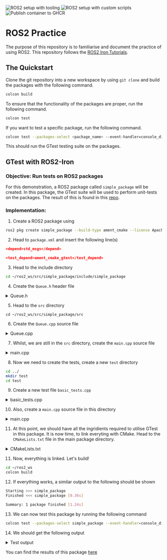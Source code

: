 ![ROS2 setup with tooling](https://github.com/Arief-AK/ROS2_Practice/actions/workflows/setup_ros_with_tooling.yml/badge.svg) ![ROS2 setup with custom scripts](https://github.com/Arief-AK/ROS2_Practice/actions/workflows/setup_ros_bare_metal.yml/badge.svg) ![Publish container to GHCR](https://github.com/Arief-AK/ROS2_Practice/actions/workflows/publish_docker_package.yml/badge.svg)

# ROS2 Practice
The purpose of this repository is to familiarise and document the practice of using ROS2. This repository follows the [ROS2 Iron Tutorials](https://docs.ros.org/en/iron/Tutorials.html).

## The Quickstart
Clone the git repository into a new workspace by using `git clone` and build the packages with the following command.
```bash
colcon build
```

To ensure that the functionality of the packages are proper, run the following command.
```bash
colcon test
```
If you want to test a specific package, run the following command.
```bash
colcon test --packages-select <package_name> --event-handler=console_direct+
```
This should run the GTest testing suite on the packages.

## GTest with ROS2-Iron
### Objective: Run tests on ROS2 packages

For this demonstration, a ROS2 package called `simple_package` will be created. In this package, the GTest suite will be used to perform unit-tests on the packages. The result of this is found in this [repo](https://github.com/Arief-AK/ROS2_Practice/tree/main).

### Implementation:
1. Create a ROS2 package using
```bash
ros2 pkg create simple_package --build-type ament_cmake --license Apache-2.0
```
2. Head to `package.xml` and insert the following line(s)
```cmake
<depend>std_msgs</depend>

<test_depend>ament_cmake_gtest</test_depend>
```
3. Head to the include directory
```bash
cd ~/ros2_ws/src/simple_package/include/simple_package
```
4. Create the `Queue.h` header file
<details>
    <summary>
    Queue.h
    </summary>

```cpp
#pragma once

#include <iostream>
#include <stdexcept>
#include <gtest/gtest.h>

namespace CustomDataTypes
{
    typedef struct LinkedListNode
    {
        int value;
        struct LinkedListNode *next;
        struct LinkedListNode *prev;

    } LinkedListNode;

    class Queue
    {
    public:

        Queue();
        ~Queue();

        void push_back(int value);
        void push_front(int value);
        void clear();
        
        int pop_back();
        int pop_front();
        LinkedListNode *find_value(int value);
        int size();
        
    private:
        int count;
        LinkedListNode *head;
        LinkedListNode *tail;
    };
}
```
</details>

5. Head to the `src` directory
```
cd ~/ros2_ws/src/simple_package/src
```
6. Create the `Queue.cpp` source file
<details>
    <summary>
    Queue.cpp
    </summary>
    
```cpp
#include "../include/simple_package/Queue.hpp"

using namespace CustomDataTypes;

CustomDataTypes::Queue::Queue()
{
    head = nullptr;
    tail = nullptr;
    count = 0;
}

CustomDataTypes::Queue::~Queue()
{
    delete head;
    delete tail;
}

void CustomDataTypes::Queue::push_back(int value)
{
    LinkedListNode *new_node = new LinkedListNode;
    new_node->value = value;
    new_node->prev = tail;
    new_node->next = nullptr;

    // If queue is empty - new_node becomes head and tail
    if(head == nullptr){
        head = new_node;
    }
    else{
        // Set previous tail to have new_node as next node
        tail->next = new_node;
    }
    
    // Housekeeping
    tail = new_node;
    count++;
}

void CustomDataTypes::Queue::push_front(int value)
{
    LinkedListNode *new_node = new LinkedListNode;
    new_node->value = value;
    new_node->prev = nullptr;
    new_node->next = head;

    // If queue is empty - new_node becomes head and tail
    if(tail == nullptr){
        tail = new_node;
    }
    else{
        // Set previous pointer to current head to become new_node
        head->prev = new_node;
    }
    
    // Housekeeping
    head = new_node;
    count++;
}

void CustomDataTypes::Queue::clear()
{
    // Initialise empty flag
    auto empty = false;

    // If queue is not empty
    while (!empty)
    {
        // Clear the queue
        if(head != nullptr){
            // Pop every element from the front
            auto return_value = pop_front();
        }else{
            empty = true;
        }
    }
}

int CustomDataTypes::Queue::pop_back()
{
    // Get the tail
    auto old_tail = tail;
    auto value = old_tail->value;

    // Set the tail of queue to be the previous node of old tail
    tail = old_tail->prev;
    
    // If queue is not empty - ensure that the next pointer of the current tail is null
    if(tail != nullptr){
        tail->next = nullptr;
    }
    // Else, set both head and tail to null
    else{
        head = nullptr;
    }

    // Housekeeping
    delete old_tail;
    count--;

    // Return
    return value;
}

int CustomDataTypes::Queue::pop_front()
{
    // Get the head
    auto old_head = head;
    auto value = old_head->value;

    // Set the head of queue to be the next node of old head
    head = old_head->next;
    
    // If queue is not empty - ensure that the previous pointer of the current head is null
    if(head != nullptr){
        head->prev = nullptr;
    }
    // Else, set both head and tail to null
    else{
        tail = nullptr;
    }
    
    // Housekeeping
    delete old_head;
    count--;

    // Return
    return value;
}

LinkedListNode *CustomDataTypes::Queue::find_value(int value)
{
    auto found = false;
    auto current_node = head;

    if(current_node == nullptr){
        throw std::runtime_error("Queue is empty");
    }

    // Sequentially check each node
    while (!found){   
        // Compare value
        if(current_node->value == value){
            found = true;
        }else{
            if(current_node->next != nullptr)
            {
                // If not, then move on to the next node
                auto next_node = current_node->next;
                current_node = next_node;
            }else{
                throw std::runtime_error("Value does not exist in Queue");
            }
        }
    }

    // If correct, then return address of the node
    return current_node;
}

int CustomDataTypes::Queue::size()
{
    return count;
}
```
</details>

7. Whilst, we are still in the `src` directory, create the `main.cpp` source file
<details>
    <summary>
    main.cpp
    </summary>
    
```cpp
#include "../include/simple_package/Queue.hpp"

#include <iostream>
#include <gtest/gtest.h>

// Main function - can use terminal arguments as well
int main(){
    std::cout << "Hello, from simple package!\n";
    return 0;
}
```
</details>

8. Now we need to create the tests, create a new `test` directory
```bash
cd ../
mkdir test
cd test
```

9. Create a new test file `basic_tests.cpp`
<details>
    <summary>
    basic_tests.cpp
    </summary>

```cpp
#include <iostream>

#include "../include/simple_package/Queue.hpp"
using namespace CustomDataTypes;

// Queue - Zero Input
TEST(QueueTest, HandlesZeroInput)
{
    // GIVEN: Queue class is called
    auto new_queue = Queue();

    // WHEN: Startup
    // THEN: Result is an empty queue
    EXPECT_EQ(new_queue.size(), 0);
}

// Queue - Multiple Input
TEST(QueueTest, Appending)
{
    // GIVEN: Queue class is called
    auto new_queue = Queue();

    // WHEN: Startup
    // THEN: Appends values to the queue
    new_queue.push_back(10);
    new_queue.push_back(100);
    EXPECT_EQ(new_queue.size(), 2);
}

// Queue - Multiple Removal
TEST(QueueTest, Removing)
{
    // GIVEN: Queue class is called
    auto new_queue = Queue();

    // WHEN: Startup
    // THEN: Appends values to the queue - size should be 2
    new_queue.push_back(1);
    new_queue.push_back(2);
    EXPECT_EQ(new_queue.size(), 2);

    // WHEN: Startup
    // THEN: Removes the values from the queue
    auto popped_value = new_queue.pop_back();
    EXPECT_EQ(popped_value, 2);
    popped_value = new_queue.pop_back();
    EXPECT_EQ(popped_value, 1);
}

// Queue - Find value in queue
TEST(QueueTest, FindValue)
{
    // GIVEN: Queue class is filled with 3 elements
    auto new_queue = Queue();
    new_queue.push_back(1);
    new_queue.push_back(2);
    new_queue.push_back(3);

    // WHEN: Startup
    // THEN: Finds the element in the middle (position 1)
    auto found_node = new_queue.find_value(2);
    EXPECT_EQ(found_node->value, 2);

    // WHEN: Startup
    // THEN: Attempts to find non-existing element in queue
    EXPECT_THROW(new_queue.find_value(4), std::runtime_error );
}

// Queue - Clear the queue
TEST(QueueTest, ClearQueue)
{
    // GIVEN: Queue class is filled with 3 elements
    auto new_queue = Queue();
    new_queue.push_back(1);
    new_queue.push_back(2);
    new_queue.push_back(3);

    // WHEN: Startup
    // THEN: Attempts to clear the queue
    new_queue.clear();
    EXPECT_EQ(new_queue.size(), 0);
}
```    
</details>

10. Also, create a `main.cpp` source file in this directory
<details>
    <summary>
    main.cpp
    </summary>

```cpp
#include <gtest/gtest.h>

int main(int argc, char ** argv)
{
  ::testing::InitGoogleTest(&argc, argv);
  return RUN_ALL_TESTS();
}
```    
</details>

11. At this point, we should have all the ingridients required to utilise GTest in this package. It is now time, to link everyting with CMake. Head to the `CMakeLists.txt` file in the main package directory.
<details>
    <summary>
    CMakeLists.txt
    </summary>

```cmake
cmake_minimum_required(VERSION 3.8)
project(simple_package)

if(CMAKE_COMPILER_IS_GNUCXX OR CMAKE_CXX_COMPILER_ID MATCHES "Clang")
  add_compile_options(-Wall -Wextra -Wpedantic)
endif()

# Find dependencies
find_package(ament_cmake REQUIRED)
find_package(std_msgs REQUIRED)

# Include directories of the headers
include_directories(include/${PROJECT_NAME})

# Add librarie(s)
set(HEADER_FILES include/${PROJECT_NAME}/Queue.hpp)
add_library(dat_struct_lib src/Queue.cpp ${HEADER_FILES})
# ament_target_dependencies(dat_struct_lib ...) - If there are ament dependencies, put them here...

# Testing configurations
if(BUILD_TESTING)
  # Get GTest dependency
  find_package(ament_cmake_gtest REQUIRED)

  # Set the tests files
  set(TEST_FILES
    test/main.cpp
    test/basic_tests.cpp
    # Any other tests...
  )

  # Add GTest executable
  ament_add_gtest(${PROJECT_NAME}_test ${TEST_FILES})
  target_include_directories(${PROJECT_NAME}_test PUBLIC
    $<BUILD_INTERFACE:${CMAKE_CURRENT_SOURCE_DIR}/include>
    $<INSTALL_INTERFACE:include>
  )
  ament_target_dependencies(${PROJECT_NAME}_test std_msgs)
  
  # Link the local library
  target_link_libraries(${PROJECT_NAME}_test dat_struct_lib)

  # Install GTest targets
  install(TARGETS
    ${PROJECT_NAME}_test
    DESTINATION lib/${PROJECT_NAME})
endif()

# Add main executable and link local library(s)
add_executable(main src/main.cpp)
target_link_libraries(main dat_struct_lib)

# Install executable targets
install(TARGETS
  main
  DESTINATION lib/${PROJECT_NAME})

ament_package()

```
</details>

11. Now, everything is linked. Let's build!
```bash
cd ~/ros2_ws
colcon build
```

12. If everything works, a similar output to the following should be shown
```bash
Starting >>> simple_package
Finished <<< simple_package [0.36s]                  

Summary: 1 package finished [1.24s]
```

13. We can now test this package by running the following command
```bash
colcon test --packages-select simple_package --event-handler=console_direct+
```

14. We should get the following output
<details>
    <summary>
    Test output
    </summary>

```bash
Starting >>> simple_package
UpdateCTestConfiguration  from :/home/arief/ros2_ws/build/simple_package/CTestConfiguration.ini
Parse Config file:/home/arief/ros2_ws/build/simple_package/CTestConfiguration.ini
   Site: ARIEF-ROG-G531
   Build name: (empty)
 Add coverage exclude regular expressions.
Create new tag: 20240321-1330 - Experimental
UpdateCTestConfiguration  from :/home/arief/ros2_ws/build/simple_package/CTestConfiguration.ini
Parse Config file:/home/arief/ros2_ws/build/simple_package/CTestConfiguration.ini
Test project /home/arief/ros2_ws/build/simple_package
Constructing a list of tests
Done constructing a list of tests
Updating test list for fixtures
Added 0 tests to meet fixture requirements
Checking test dependency graph...
Checking test dependency graph end
test 1
    Start 1: simple_package_test

1: Test command: /usr/bin/python3.10 "-u" "/opt/ros/iron/share/ament_cmake_test/cmake/run_test.py" "/home/arief/ros2_ws/build/simple_package/test_results/simple_package/simple_package_test.gtest.xml" "--package-name" "simple_package" "--output-file" "/home/arief/ros2_ws/build/simple_package/ament_cmake_gtest/simple_package_test.txt" "--command" "/home/arief/ros2_ws/build/simple_package/simple_package_test" "--gtest_output=xml:/home/arief/ros2_ws/build/simple_package/test_results/simple_package/simple_package_test.gtest.xml"
1: Test timeout computed to be: 60
1: -- run_test.py: invoking following command in '/home/arief/ros2_ws/build/simple_package':
1:  - /home/arief/ros2_ws/build/simple_package/simple_package_test --gtest_output=xml:/home/arief/ros2_ws/build/simple_package/test_results/simple_package/simple_package_test.gtest.xml
1: [==========] Running 5 tests from 1 test suite.
1: [----------] Global test environment set-up.
1: [----------] 5 tests from QueueTest
1: [ RUN      ] QueueTest.HandlesZeroInput
1: [       OK ] QueueTest.HandlesZeroInput (0 ms)
1: [ RUN      ] QueueTest.Appending
1: [       OK ] QueueTest.Appending (0 ms)
1: [ RUN      ] QueueTest.Removing
1: [       OK ] QueueTest.Removing (0 ms)
1: [ RUN      ] QueueTest.FindValue
1: [       OK ] QueueTest.FindValue (0 ms)
1: [ RUN      ] QueueTest.ClearQueue
1: [       OK ] QueueTest.ClearQueue (0 ms)
1: [----------] 5 tests from QueueTest (0 ms total)
1: 
1: [----------] Global test environment tear-down
1: [==========] 5 tests from 1 test suite ran. (0 ms total)
1: [  PASSED  ] 5 tests.
1: -- run_test.py: return code 0
1: -- run_test.py: inject classname prefix into gtest result file '/home/arief/ros2_ws/build/simple_package/test_results/simple_package/simple_package_test.gtest.xml'
1: -- run_test.py: verify result file '/home/arief/ros2_ws/build/simple_package/test_results/simple_package/simple_package_test.gtest.xml'
1/1 Test #1: simple_package_test ..............   Passed    0.07 sec

100% tests passed, 0 tests failed out of 1

Label Time Summary:
gtest    =   0.07 sec*proc (1 test)

Total Test time (real) =   0.07 sec
Finished <<< simple_package [0.19s]

Summary: 1 package finished [0.96s]
```
</details>

You can find the results of this package [here](src/simple_package/)
